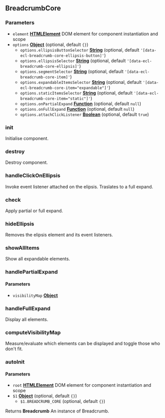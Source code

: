 <!-- Generated by documentation.js. Update this documentation by updating the source code. -->

## BreadcrumbCore

### Parameters

- `element` **[HTMLElement][1]** DOM element for component instantiation and scope
- `options` **[Object][2]** (optional, default `{}`)
  - `options.ellipsisButtonSelector` **[String][3]** (optional, default `'[data-ecl-breadcrumb-core-ellipsis-button]'`)
  - `options.ellipsisSelector` **[String][3]** (optional, default `'[data-ecl-breadcrumb-core-ellipsis]'`)
  - `options.segmentSelector` **[String][3]** (optional, default `'[data-ecl-breadcrumb-core-item]'`)
  - `options.expandableItemsSelector` **[String][3]** (optional, default `'[data-ecl-breadcrumb-core-item="expandable"]'`)
  - `options.staticItemsSelector` **[String][3]** (optional, default `'[data-ecl-breadcrumb-core-item="static"]'`)
  - `options.onPartialExpand` **[Function][4]** (optional, default `null`)
  - `options.onFullExpand` **[Function][4]** (optional, default `null`)
  - `options.attachClickListener` **[Boolean][5]** (optional, default `true`)

### init

Initialise component.

### destroy

Destroy component.

### handleClickOnEllipsis

Invoke event listener attached on the elipsis. Traslates to a full expand.

### check

Apply partial or full expand.

### hideEllipsis

Removes the elipsis element and its event listeners.

### showAllItems

Show all expandable elements.

### handlePartialExpand

#### Parameters

- `visibilityMap` **[Object][2]**

### handleFullExpand

Display all elements.

### computeVisibilityMap

Measure/evaluate which elements can be displayed and toggle those who don't fit.

### autoInit

#### Parameters

- `root` **[HTMLElement][1]** DOM element for component instantiation and scope
- `$1` **[Object][2]** (optional, default `{}`)
  - `$1.BREADCRUMB_CORE` (optional, default `{}`)

Returns **Breadcrumb** An instance of Breadcrumb.

[1]: https://developer.mozilla.org/docs/Web/HTML/Element
[2]: https://developer.mozilla.org/docs/Web/JavaScript/Reference/Global_Objects/Object
[3]: https://developer.mozilla.org/docs/Web/JavaScript/Reference/Global_Objects/String
[4]: https://developer.mozilla.org/docs/Web/JavaScript/Reference/Statements/function
[5]: https://developer.mozilla.org/docs/Web/JavaScript/Reference/Global_Objects/Boolean
